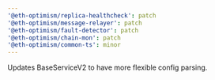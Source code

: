 ```yaml
---
'@eth-optimism/replica-healthcheck': patch
'@eth-optimism/message-relayer': patch
'@eth-optimism/fault-detector': patch
'@eth-optimism/chain-mon': patch
'@eth-optimism/common-ts': minor
---
```


Updates BaseServiceV2 to have more flexible config parsing.
